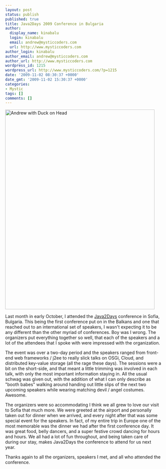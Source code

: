 ```yaml
---
layout: post
status: publish
published: true
title: Java2Days 2009 Conference in Bulgaria
author:
  display_name: kinabalu
  login: kinabalu
  email: andrew@mysticcoders.com
  url: http://www.mysticcoders.com
author_login: kinabalu
author_email: andrew@mysticcoders.com
author_url: http://www.mysticcoders.com
wordpress_id: 1215
wordpress_url: http://www.mysticcoders.com/?p=1215
date: '2009-11-02 08:30:37 +0000'
date_gmt: '2009-11-02 15:30:37 +0000'
categories:
- Mystic
tags: []
comments: []
---
```

<img src="http://www.mysticcoders.com/wp-content/uploads/2009/11/IMG_0626.JPG" alt="Andrew with Duck on Head" title="Andrew with Duck on Head" width="479" height="639" class="alignnone size-full wp-image-1217" />

Last month in early October, I attended the <a href="http://java2days.com" target="_blank">Java2Days</a> conference in Sofia, Bulgaria.  This being the first conference put on in the Balkans and one that reached out to an international set of speakers, I wasn't expecting it to be any different than the other myriad of conferences.  Boy was I wrong.  The organizers put everything together so well, that each of the speakers and a lot of the attendees that I spoke with were impressed with the organization.

The event was over a two-day period and the speakers ranged from front-end web frameworks / j2ee to really slick talks on OSGi, Cloud, and distributed key-value storage (all the rage these days).  The sessions were a bit on the short-side, and that meant a little trimming was involved in each talk, with only the most important information staying in.  All the usual schwag was given out, with the addition of what I can only describe as "booth babes" walking around handing out little slips of the next two upcoming speakers while wearing matching devil / angel costumes.  Awesome.

The organizers were so accommodating I think we all grew to love our visit to Sofia that much more.  We were greeted at the airport and personally taken out for dinner when we arrived, and every night after that was some special event for the speakers.  In fact, of my entire trip in Europe one of the most memorable was the dinner we had after the first conference day.  It was great food, belly dancers, and a super festive crowd dancing for hours and hours.  We all had a lot of fun throughout, and being taken care of during our stay, makes Java2Days the conference to attend for us next year.

Thanks again to all the organizers, speakers I met, and all who attended the conference.

